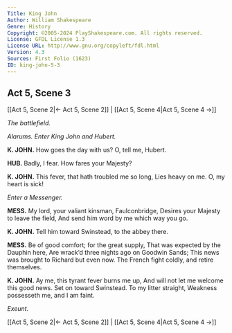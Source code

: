 ```yaml
---
Title: King John
Author: William Shakespeare
Genre: History
Copyright: ©2005-2024 PlayShakespeare.com. All rights reserved.
License: GFDL License 1.3
License URL: http://www.gnu.org/copyleft/fdl.html
Version: 4.3
Sources: First Folio (1623)
ID: king-john-5-3
---
```


## Act 5, Scene 3
[[Act 5, Scene 2|← Act 5, Scene 2]] | [[Act 5, Scene 4|Act 5, Scene 4 →]]

*The battlefield.*

*Alarums. Enter King John and Hubert.*

**K. JOHN.**
How goes the day with us? O, tell me, Hubert.

**HUB.**
Badly, I fear. How fares your Majesty?

**K. JOHN.**
This fever, that hath troubled me so long,
Lies heavy on me. O, my heart is sick!

*Enter a Messenger.*

**MESS.**
My lord, your valiant kinsman, Faulconbridge,
Desires your Majesty to leave the field,
And send him word by me which way you go.

**K. JOHN.**
Tell him toward Swinstead, to the abbey there.

**MESS.**
Be of good comfort; for the great supply,
That was expected by the Dauphin here,
Are wrack’d three nights ago on Goodwin Sands;
This news was brought to Richard but even now.
The French fight coldly, and retire themselves.

**K. JOHN.**
Ay me, this tyrant fever burns me up,
And will not let me welcome this good news.
Set on toward Swinstead. To my litter straight,
Weakness possesseth me, and I am faint.

*Exeunt.*

[[Act 5, Scene 2|← Act 5, Scene 2]] | [[Act 5, Scene 4|Act 5, Scene 4 →]]